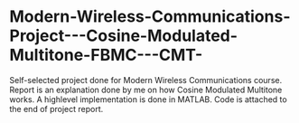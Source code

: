 # Modern-Wireless-Communications-Project---Cosine-Modulated-Multitone-FBMC---CMT-
Self-selected project done for Modern Wireless Communications course. Report is an explanation done by me on how Cosine Modulated Multitone works. A highlevel implementation is done in MATLAB. Code is attached to the end of project report.
